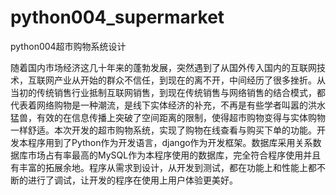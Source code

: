 # python004_supermarket
python004超市购物系统设计

随着国内市场经济这几十年来的蓬勃发展，突然遇到了从国外传入国内的互联网技术，互联网产业从开始的群众不信任，到现在的离不开，中间经历了很多挫折。从当初的传统销售行业抵制互联网销售，到现在传统销售与网络销售的结合模式，都代表着网络购物是一种潮流，是线下实体经济的补充，不再是有些学者叫嚣的洪水猛兽，有效的在信息传播上突破了空间距离的限制，使得超市购物变得与实体购物一样舒适。本次开发的超市购物系统，实现了购物在线查看与购买下单的功能。开发本程序用到了Python作为开发语言，django作为开发框架。数据库采用关系数据库市场占有率最高的MySQL作为本程序使用的数据库，完全符合程序使用并且有丰富的拓展余地。程序从需求到设计，从开发到测试，都在功能上和性能上都不断的进行了调试，让开发的程序在使用上用户体验更美好。
